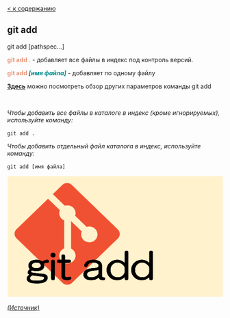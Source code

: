 [< к содержанию](README.md)

## git add
git add [pathspec...]

<span style="color:#E9967A">**git add .**</span> - добавляет все файлы в индекс под контроль версий.

<span style="color:#E9967A">**git add </span><span style="color:#008B8B">*[имя файла]***</span> - добавляет по одному файлу

[**Здесь**](https://fig.io/manual/git/add "https://fig.io/manual/git/add") можно посмотреть обзор других параметров команды git add


<br/>

_Чтобы добавить все файлы в каталоге в индекс (кроме игнорируемых), используйте команду:_

```bash=
git add .
```

_Чтобы добавить отдельный файл  каталога в индекс, используйте команду:_

```bash=
git add [имя файла]
```
![git-add](assets/git-add.png)

[_(Источник)_](https://snowsystem.net/git/git-command/git-add/)